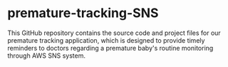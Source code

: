 # premature-tracking-SNS
This GitHub repository contains the source code and project files for our premature tracking application, which is designed to provide timely reminders to doctors regarding a premature baby's routine monitoring through AWS SNS system.
